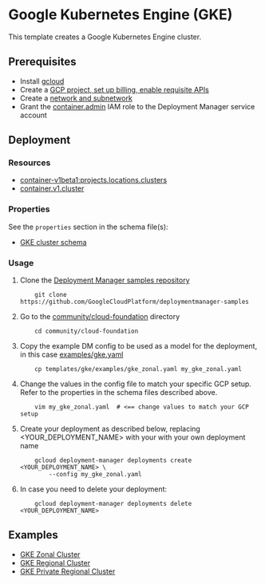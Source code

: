 # Google Kubernetes Engine (GKE)

This template creates a Google Kubernetes Engine cluster.

## Prerequisites

- Install [gcloud](https://cloud.google.com/sdk)
- Create a [GCP project, set up billing, enable requisite APIs](../project/README.md)
- Create a [network and subnetwork](../network/README.md)
- Grant the [container.admin](https://cloud.google.com/kubernetes-engine/docs/how-to/iam) IAM role to the Deployment Manager service account

## Deployment

### Resources

- [container-v1beta1:projects.locations.clusters](https://cloud.google.com/kubernetes-engine/docs/reference/rest/v1beta1/projects.locations.clusters)
- [container.v1.cluster](https://cloud.google.com/kubernetes-engine/docs/reference/rest/v1/projects.zones.clusters)

### Properties

See the `properties` section in the schema file(s):

- [GKE cluster schema](gke.py.schema)

### Usage

1. Clone the [Deployment Manager samples repository](https://github.com/GoogleCloudPlatform/deploymentmanager-samples)

    ```shell
        git clone https://github.com/GoogleCloudPlatform/deploymentmanager-samples
    ```

2. Go to the [community/cloud-foundation](../../) directory

    ```shell
        cd community/cloud-foundation
    ```

3. Copy the example DM config to be used as a model for the deployment, in this case [examples/gke.yaml](examples/gke.yaml)

    ```shell
        cp templates/gke/examples/gke_zonal.yaml my_gke_zonal.yaml
    ```

4. Change the values in the config file to match your specific GCP setup.
   Refer to the properties in the schema files described above.

    ```shell
        vim my_gke_zonal.yaml  # <== change values to match your GCP setup
    ```

5. Create your deployment as described below, replacing <YOUR_DEPLOYMENT_NAME>
   with your with your own deployment name

    ```shell
        gcloud deployment-manager deployments create <YOUR_DEPLOYMENT_NAME> \
            --config my_gke_zonal.yaml
    ```

6. In case you need to delete your deployment:

    ```shell
        gcloud deployment-manager deployments delete <YOUR_DEPLOYMENT_NAME>
    ```

## Examples

- [GKE Zonal Cluster](examples/gke_zonal.yaml)
- [GKE Regional Cluster](examples/gke_regional.yaml)
- [GKE Private Regional Cluster](examples/gke_regional_private.yaml)
